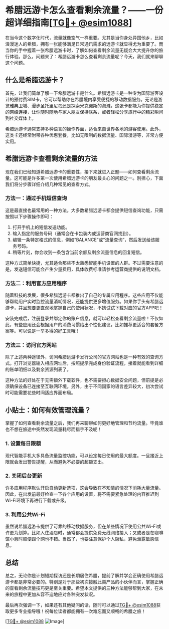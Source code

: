 # 希腊远游卡怎么查看剩余流量？——一份超详细指南[[TG💪+ @esim1088](https://t.me/s/esim1088)]

在当今这个数字化时代，流量就像空气一样重要。尤其是当你身处异国他乡，比如浪漫迷人的希腊，拥有一张能够满足日常通讯需求的远游卡就显得尤为重要了。而当你的手中握着一张希腊远游卡时，了解如何查看剩余流量无疑会大大提升你的旅行体验。那么，问题来了：希腊远游卡怎么查看剩余流量呢？今天，我们就来聊聊这个问题。

## 什么是希腊远游卡？

首先，让我们简单了解一下希腊远游卡是什么。希腊远游卡是一种专为国际游客设计的预付费SIM卡，它可以帮助你在希腊境内享受便捷的移动数据服务。无论是游览雅典卫城、漫步圣托里尼岛还是探索米克诺斯的海滩，这张卡都能为你提供稳定的网络连接，让你随时随地与家人朋友保持联系，或者轻松分享旅行中的精彩瞬间到社交媒体上。

希腊远游卡通常支持多种语言的操作界面，适合来自世界各地的游客使用。此外，这类卡还经常附带各种优惠套餐，比如无限制的数据流量、国际漫游等，非常方便实用。

## 希腊远游卡查看剩余流量的方法

现在我们已经知道希腊远游卡的重要性，接下来就进入正题——如何查看剩余流量。这可能是许多第一次使用希腊远游卡的朋友最关心的问题之一。别担心，下面我们将分步骤详细介绍几种常见的查看方式。

### 方法一：通过手机短信查询

这是最直接也最常用的一种方法。大多数希腊远游卡都会提供短信查询功能，只需按照以下步骤操作即可：

1. 打开手机上的短信发送功能。
2. 输入指定的服务号码（通常会在卡包装内或运营商官网找到）。
3. 编辑一条特定格式的信息，例如“BALANCE”或“流量查询”，然后发送给该服务号码。
4. 稍等片刻，你会收到一条包含当前余额及剩余流量信息的回复短信。

这种方式简单快捷，尤其适合那些不太熟悉智能手机设置的人群。不过需要注意的是，发送短信可能会产生少量费用，具体收费标准请参考运营商提供的说明文档。

### 方法二：利用官方应用程序

随着科技的发展，很多希腊远游卡都推出了自己的专属应用程序。这些应用不仅能够帮助用户实时监控流量消耗情况，还能提供更多增值服务。如果你手头有希腊远游卡，并且想要更直观地掌握自己的使用状况，不妨试试下载对应的官方APP吧！

安装完成后，注册登录并绑定你的账户信息，就可以轻松查看剩余流量啦！不仅如此，有些应用还会根据用户的消费习惯给出个性化建议，比如推荐更适合的套餐方案等。可以说是一举多得的好工具哦！

### 方法三：访问官方网站

除了上述两种途径外，访问希腊远游卡发行公司的官方网站也是一种有效的查询方式。打开浏览器输入相应网址后，按照提示完成身份验证流程，接着就能看到详细的账单明细以及剩余资源列表了。

这种方法的好处在于无需额外下载软件，也不需要担心数据安全问题，但前提是必须确保设备已连接至互联网环境。另外，由于不同国家的语言差异较大，初次尝试时可能需要花些时间适应界面布局。

## 小贴士：如何有效管理流量？

掌握了如何查看剩余流量之后，我们再来聊聊如何更好地管理和节约流量。毕竟谁也不想在旅途中突然发现流量耗尽而措手不及呢！

### 1. 设置每日限额
现代智能手机大多具备流量监控功能，可以设定每日使用的最大额度。一旦接近上限就会发出警告提醒，从而避免不必要的超额支出。

### 2. 关闭后台更新
许多应用程序默认开启自动更新选项，这会导致在不知情的情况下消耗大量流量。因此，在出发前最好检查一下各个应用的设置，将不需要紧急处理的内容推迟到Wi-Fi环境下再进行下载或升级。

### 3. 利用公共Wi-Fi
虽然说希腊远游卡提供了可靠的移动数据服务，但在某些情况下使用公共Wi-Fi或许更为划算。比如入住酒店时，通常都会提供免费无线网络接入；又或者是在咖啡馆小憩时顺便蹭个网也不错。当然了，也要注意保护个人隐私，避免泄露敏感信息。

## 总结

总之，无论你是计划短期探访还是长期居住希腊，提前了解并学会正确使用希腊远游卡都是非常必要的。特别是对于那些初次接触此类产品的小伙伴而言，掌握正确的查看剩余流量技巧更是至关重要。希望本文提供的三种方法能够帮到大家，在未来的旅程中更加从容不迫地应对各种突发状况。

最后再次强调一下，如果还有其他疑问的话，随时可以通过[TG💪+ @esim1088](https://t.me/s/esim1088)获取更多专业指导哦！祝每位读者都能拥有一次难忘而又顺畅的希腊之旅！

[[TG💪+ @esim1088](https://t.me/s/esim1088) ![Image](https://i.postimg.cc/4NQfJmqS/Snipaste-2025-05-13-00-14-12.png)]
